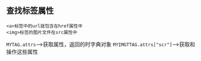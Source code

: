 ## 查找标签属性
    <a>标签中的url就包含在href属性中
    <img>标签的图片文件在src属性中

`MYTAG.attrs`-->获取属性，返回的时字典对象
`MYIMGTTAG.attrs["scr"]`-->获取和操作这些属性




